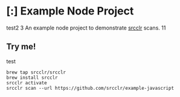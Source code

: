 # [:] Example Node Project
test2
3
An example node project to demonstrate [srcclr](https://www.srcclr.com) scans.
11
## Try me!
test
```
brew tap srcclr/srcclr
brew install srcclr
srcclr activate
srcclr scan --url https://github.com/srcclr/example-javascript
```
